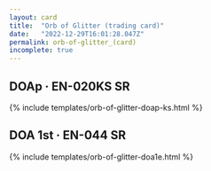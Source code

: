 ```yaml
---
layout: card
title:  "Orb of Glitter (trading card)"
date:   "2022-12-29T16:01:28.047Z"
permalink: orb-of-glitter_(card)
incomplete: true
---
```


## DOAp &middot; EN-020KS SR

{% include templates/orb-of-glitter-doap-ks.html %}


## DOA 1st &middot; EN-044 SR

{% include templates/orb-of-glitter-doa1e.html %}
